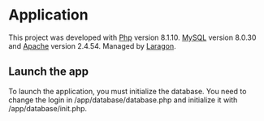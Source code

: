 # Application

This project was developed with [Php](https://www.php.net/) version 8.1.10. 
[MySQL](https://www.mysql.com/) version 8.0.30 and [Apache](https://httpd.apache.org/) version 2.4.54.
Managed by [Laragon](https://laragon.org/).

## Launch the app

To launch the application, you must initialize the database. 
You need to change the login in /app/database/database.php and initialize it 
with /app/database/init.php.